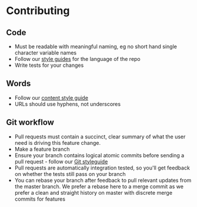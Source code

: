 # Contributing

## Code

- Must be readable with meaningful naming, eg no short hand single character variable names
- Follow our [style guides](https://gds-way.cloudapps.digital/manuals/programming-languages.html#code-style-guides) for the language of the repo
- Write tests for your changes

## Words

- Follow our [content style guide](https://www.gov.uk/guidance/style-guide)
- URLs should use hyphens, not underscores

## Git workflow

- Pull requests must contain a succinct, clear summary of what the user need is driving this feature change.
- Make a feature branch
- Ensure your branch contains logical atomic commits before sending a pull request - follow our [Git styleguide](https://gds-way.cloudapps.digital/standards/git.html)
- Pull requests are automatically integration tested, so you'll get feedback on whether the tests still pass on your branch
- You can rebase your branch after feedback to pull relevant updates from the master branch. We prefer a rebase here to a merge commit as we prefer a clean and straight history on master with discrete merge commits for features

